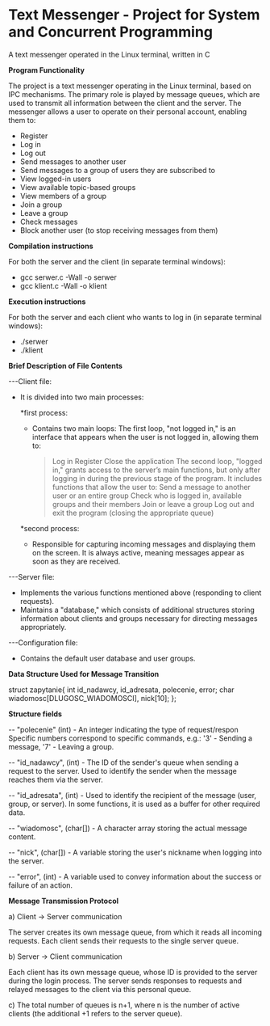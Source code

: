 # Text Messenger - Project for System and Concurrent Programming
A text messenger operated in the Linux terminal, written in C

********Program Functionality********

The project is a text messenger operating in the Linux terminal, based on IPC mechanisms. The primary role is played by message queues, which are used to transmit all information between the client and the server. The messenger allows a user to operate on their personal account, enabling them to:
 - Register
 - Log in
 - Log out
 - Send messages to another user
 - Send messages to a group of users they are subscribed to
 - View logged-in users
 - View available topic-based groups
 - View members of a group
 - Join a group
 - Leave a group
 - Check messages
 - Block another user (to stop receiving messages from them)



********Compilation instructions********

For both the server and the client (in separate terminal windows):
- gcc serwer.c -Wall -o serwer
- gcc klient.c -Wall -o klient

********Execution instructions********

For both the server and each client who wants to log in (in separate terminal windows):
- ./serwer
- ./klient



********Brief Description of File Contents********

---Client file:

- It is divided into two main processes:
  
   *first process:
  	- Contains two main loops:
  	The first loop, "not logged in," is an interface that appears when the user is not logged in, allowing them to:
	   > Log in 
	   > Register
	   > Close the application
	The second loop, "logged in," grants access to the server’s main functions, but only after logging in during the previous stage of the program. It includes functions that allow the user to:
	   > Send a message to another user or an entire group
	   > Check who is logged in, available groups and their members
	   > Join or leave a group
	   > Log out and exit the program (closing the appropriate queue)

   *second process:
	- Responsible for capturing incoming messages and displaying them on the screen. It is always active, meaning messages appear as soon as they are received.


---Server file:

- Implements the various functions mentioned above (responding to client requests).
- Maintains a "database," which consists of additional structures storing information about clients and groups necessary for directing messages appropriately.


---Configuration file:

- Contains the default user database and user groups.


********Data Structure Used for Message Transition********

struct zapytanie{
    int id_nadawcy, id_adresata, polecenie, error;
    char wiadomosc[DLUGOSC_WIADOMOSCI], nick[10];
};


********Structure fields********

-- "polecenie" (int) - An integer indicating the type of request/respon
Specific numbers correspond to specific commands, e.g.:
'3' - Sending a message,
'7' - Leaving a group.

-- "id_nadawcy", (int) - The ID of the sender's queue when sending a request to the server.
Used to identify the sender when the message reaches them via the server.

-- "id_adresata", (int) - Used to identify the recipient of the message (user, group, or server). In some functions, it is used as a buffer for other required data.

-- "wiadomosc", (char[]) -  A character array storing the actual message content.

-- "nick", (char[]) - A variable storing the user's nickname when logging into the server.

-- "error", (int) - A variable used to convey information about the success or failure of an action.


********Message Transmission Protocol********

a) Client -> Server communication

The server creates its own message queue, from which it reads all incoming requests.
Each client sends their requests to the single server queue.


b) Server -> Client communication

Each client has its own message queue, whose ID is provided to the server during the login process.
The server sends responses to requests and relayed messages to the client via this personal queue.


c) The total number of queues is n+1, where n is the number of active clients (the additional +1 refers to the server queue).



